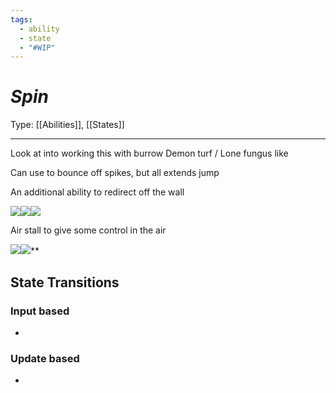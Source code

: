 ```yaml
---
tags:
  - ability
  - state
  - "#WIP"
---
```

# _Spin_

Type: [[Abilities]], [[States]]

----

Look at into working this with burrow
Demon turf / Lone fungus like

Can use to bounce off spikes, but all extends jump

An additional ability to redirect off the wall

![](https://lh7-us.googleusercontent.com/OrP_8jO3ujEex2Pi9lCtdVs2kCnDf5OzzIlLwCg80PuikDu1hmm64Hx7SURQhm4DKFqBQPdMWfXg1LGniuhI-Q7H8rjsy2LvC3ZC8e6Xw6J7U9AKc8xI6qQiRdF3yMCRTTnHq80xRy2cyTriYiwvD6Q)![](https://lh7-us.googleusercontent.com/exTP33I631lfrWBbo5aP3P8XNf6ATxcy_q7TQrJF4EzyDvnp_b7AWeKa0dcjVdpEwyGniLaspWtUSu8XYx2HMiZWYB3WVBYvlnqvQx3nJJqYgRXEbsM0YPBjNLxpjXpaSln-Wv5AE1_Vw_6u8b457Nc)![](https://lh7-us.googleusercontent.com/sexP-aoTSPPOt7-XcDWorS6YYlbkyPF8m2BRzuLAkVocKPukiVZf94Q-uY_RlzGUPyOpohyKI-JHX4vuKaNrrTrw2Iv4T0LfALKczd4KokiZlja08nY-hu7l1sSww1OfMUpTkMUZXKMgVV2fUFkqnMs)

Air stall to give some control in the air

![](https://lh7-us.googleusercontent.com/3JAX-NWgqsuE-XVFwAoMJb3YaX4ln8fcxiLSAdJ2GRhYwUpA62o44R8DPaZg3KA9HLd-ZAksozhNG8pF0L-hGLWLdwkIInchDJVlxvkimRbePJvv11a2a0rIIPnFWcXGcyBqx7GpK_ZETpMxlaQ2dvs)![](https://lh7-us.googleusercontent.com/4kUCYkes1ZysZCn_Eu81opj6EZpShJ4kHViJ4WRaAWU-iXaZY47f5cu5HHslfzYgktVKoEGTAqh9gIbykXKtxfwERwro5eiCOWKIcP47PSwoPRbz-eiantBzGXKEtza3047g_YySJk2UaeUPhtzVhKE)**


## State Transitions

### Input based

* 

### Update based

* 